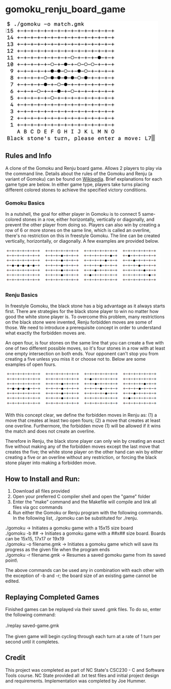 # gomoku_renju_board_game

<picture>
 <source media="(prefers-color-scheme: dark)" srcset="media/dark_mode_board.png">
 <source media="(prefers-color-scheme: light)" srcset="media/light_mode_board.png">
 <img alt="An image of a partially completed game of gomoku using ASCII characters to visualize the board." src="media/light_mode_board.png">
</picture>

## Rules and Info
 A clone of the Gomoku and Renju board game. Allows 2 players to play via the command line. Details about the rules of the Gomoku and Renju (a variant of Gomoku) can be found on [Wikipedia](https://en.wikipedia.org/wiki/Gomoku). Brief explanations for each game type are below. In either game type, players take turns placing different colored stones to achieve the specified victory conditions.

### Gomoku Basics
 In a nutshell, the goal for either player in Gomoku is to connect 5 same-colored stones in a row, either horizontally, vertically or diagonally, and prevent the other player from doing so. Players can also win by creating a row of 6 or more stones on the same line,
which is called an overline, there's no restriction on this in freestyle Gomoku. The line can be created vertically, horizontally, or diagonally. A few examples are provided below.

<picture>
<source media="(prefers-color-scheme: dark)" srcset="media/gomoku_examples.png">
 <source media="(prefers-color-scheme: light)" srcset="media/gomoku_examples.png">
 <img alt="An image of a four different sample boards with five black stones in a line oriented different directions." src="media/gomoku_examples.png">
</picture>

 ### Renju Basics
In freestyle Gomoku, the black stone has a big advantage as it always starts first. There are strategies for the black stone player to win no matter how good
the white stone player is. To overcome this problem, many restrictions on the black stone were invented, Renju forbidden moves are some of those. We
need to introduce a prerequisite concept in order to understand what exactly the forbidden moves are.

An open four, is four stones on the same line that you can create a five with one of two different possible moves, so it's four stones in a row with at
least one empty intersection on both ends. Your opponent can't stop you from creating a five unless you miss it or choose not to. Below are some
examples of open fours.

<picture>
<source media="(prefers-color-scheme: dark)" srcset="media/renju_examples.png">
 <source media="(prefers-color-scheme: light)" srcset="media/renju_examples.png">
 <img alt="An image of a four different sample boards with four black stones in a line oriented different directions." src="media/renju_examples.png">
</picture>

With this concept clear, we define the forbidden moves in Renju as: (1) a move that creates at least two open fours; (2) a move that creates at least one
overline. Furthermore, the forbidden move (1) will be allowed if it wins the match and does not create an overline.

Therefore in Renju, the black stone player can only win by creating an exact five without making any of the forbidden moves except the last move that
creates the five; the white stone player on the other hand can win by either creating a five or an overline without any restriction, or forcing the black
stone player into making a forbidden move.

## How to Install and Run:
1. Download all files provided
2. Open your preferred C compiler shell and open the "game" folder
3. Enter the "make" command and the Makefile will compile and link all files via gcc commands
4. Run either the Gomoku or Renju program with the following commands. In the following list, ./gomoku can be substituted for ./renju.

./gomoku                    -> Initiates a gomoku game with a 15x15 size board\
./gomoku -b ##              -> Initiates a gomoku game with a ##x## size board. Boards can be 15x15, 17x17 or 19x19\
./gomoku -o filename.gmk    -> Initiates a gomoku game which will save its progress as the given file when the program ends\
./gomoku -r filename.gmk    -> Resumes a saved gomoku game from its saved point\

The above commands can be used any in combination with each other with the exception of -b and -r; the board size of an existing game cannot be edited.

## Replaying Completed Games
Finished games can be replayed via their saved .gmk files. To do so, enter the following command:\
\
./replay saved-game.gmk\
\
The given game will begin cycling through each turn at a rate of 1 turn per second until it completes.

## Credit
This project was completed as part of NC State's CSC230 - C and Software Tools course. NC State provided all .txt test files and initial project design and requirements. Implementation was completed by Joe Hummer.